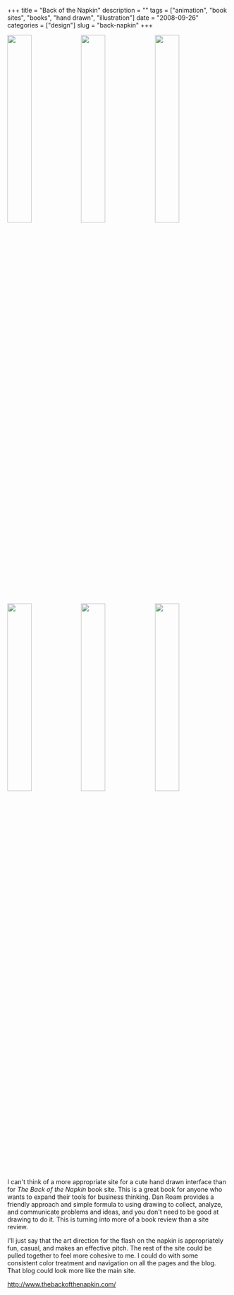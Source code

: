 +++
title = "Back of the Napkin"
description = ""
tags = ["animation", "book sites", "books", "hand drawn", "illustration"]
date = "2008-09-26"
categories = ["design"]
slug = "back-napkin"
+++


<div id="screens-thumbs" class="clearfix mt1-5">
<a href="//konigi.com/media/design/backofthenapkin-1.jpg" class="group" rel="group"><img src="//konigi.com/media/design/backofthenapkin-1.png" alt="" class="thumb" style="width: 33%; max-width: 33%;padding: 0 1px 1px 0" /></a><a href="//konigi.com/media/design/backofthenapkin-2.jpg" class="group" rel="group"><img src="//konigi.com/media/design/backofthenapkin-2.png" alt="" class="thumb" style="width: 33%; max-width: 33%;padding: 0 1px 1px 0" /></a><a href="//konigi.com/media/design/backofthenapkin-3.jpg" class="group" rel="group"><img src="//konigi.com/media/design/backofthenapkin-3.png" alt="" class="thumb" style="width: 33%; max-width: 33%;padding: 0 1px 1px 0" /></a><a href="//konigi.com/media/design/backofthenapkin-4.jpg" class="group" rel="group"><img src="//konigi.com/media/design/backofthenapkin-4.png" alt="" class="thumb" style="width: 33%; max-width: 33%;padding: 0 1px 1px 0" /></a><a href="//konigi.com/media/design/backofthenapkin-5.jpg" class="group" rel="group"><img src="//konigi.com/media/design/backofthenapkin-5.png" alt="" class="thumb" style="width: 33%; max-width: 33%;padding: 0 1px 1px 0" /></a><a href="//konigi.com/media/design/backofthenapkin-6.jpg" class="group" rel="group"><img src="//konigi.com/media/design/backofthenapkin-6.png" alt="" class="thumb" style="width: 33%; max-width: 33%;padding: 0 1px 1px 0" /></a>
</div>   
<p>I can't think of a more appropriate site for a cute hand drawn interface than for <i>The Back of the Napkin</i> book site. This is a great book for anyone who wants to expand their tools for business thinking. Dan Roam provides a friendly approach and simple formula to using drawing to collect, analyze, and communicate problems and ideas, and you don't need to be good at drawing to do it. This is turning into more of a book review than a site review. </p>
<p>I'll just say that the art direction for the flash on the napkin is appropriately fun, casual, and makes an effective pitch. The rest of the site could be pulled together to feel more cohesive to me. I could do with some consistent color treatment and navigation on all the pages and the blog. That blog could look more like the  main site.</p>
<p><a href="http://www.thebackofthenapkin.com/">http://www.thebackofthenapkin.com/</a></p>  
